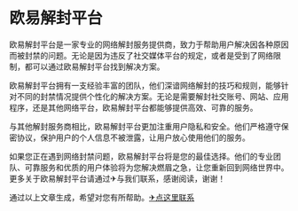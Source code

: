 # 欧易解封平台

欧易解封平台是一家专业的网络解封服务提供商，致力于帮助用户解决因各种原因而被封禁的问题。无论是因为违反了社交媒体平台的规定，或者是受到了网络限制，都可以通过欧易解封平台找到解决方案。

欧易解封平台拥有一支经验丰富的团队，他们深谙网络解封的技巧和规则，能够针对不同的封禁情况提供个性化的解决方案。无论是需要解封社交账号、网站、应用程序，还是其他网络平台，欧易解封平台都能够提供高效、可靠的服务。

与其他解封服务商相比，欧易解封平台更加注重用户隐私和安全。他们严格遵守保密协议，保护用户的个人信息不被泄露，让用户放心使用他们的服务。

如果您正在遇到网络封禁问题，欧易解封平台将是您的最佳选择。他们的专业团队、可靠服务和优质的用户体验将为您解决燃眉之急，让您重新回到网络世界中。更多关于欧易解封平台请通过✈与我们联系，感谢阅读，谢谢！

通过以上文章生成，希望对您有所帮助。[✈点这里联系](https://sms.k02.cc)